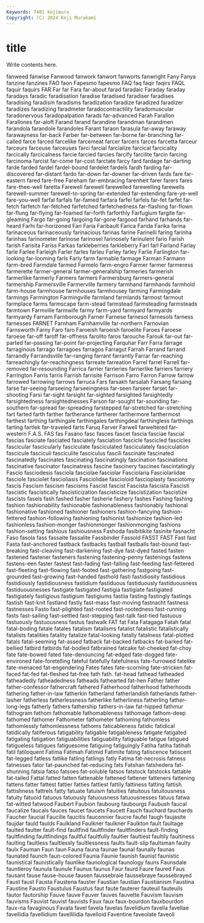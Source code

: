 ```yaml
---
Keywords: 7401 kojimura
Copyright: (C) 2024 Koji Murakami
---
```


# title

Write contents here.



 fanweed fanwise
Fanwood fanwork fanwort fanworts fanwright Fany Fanya fanzine fanzines FAO
faon Fapesmo fapesmo FAQ faq faqir faqirs FAQL faquir faquirs
FAR Far far Fara far-about farad faradaic Faraday faraday faradays
faradic faradisation faradise faradised faradiser faradises faradising faradism faradisms faradization
faradize faradized faradizer faradizes faradizing faradmeter faradocontractility faradomuscular faradonervous faradopalpation
farads far-advanced Farah Farallon Farallones far-aloft Farand farand farandine farandman
farandmen farandola farandole farandoles Farant faraon farasula far-away faraway farawayness
far-back Farber far-between far-borne far-branching far-called farce farced farcelike farcemeat
farcer farcers farces farcetta farceur farceurs farceuse farceuses farci farcial
farcialize farcical farcicality farcically farcicalness farcie farcied farcies farcify farcilite
farcin farcing farcinoma farcist far-come far-cost farctate farcy fard fardage
far-darting farde farded fardel fardel-bound fardelet fardels fardh farding far-discovered
far-distant fardo far-down far-downer far-driven fards fare far-eastern fared fare-free
Fareham far-embracing farenheit farer farers fares fare-thee-well faretta Farewell farewell
farewelled farewelling farewells farewell-summer farewell-to-spring far-extended far-extending fare-ye-well fare-you-well farfal
farfals far-famed farfara farfel farfels far-fet farfet far-fetch farfetch far-fetched
farfetched farfetchedness far-flashing far-flown far-flung far-flying far-foamed far-forth farforthly Farfugium
fargite far-gleaming Fargo far-going fargoing far-gone fargood farhand farhands far-heard
Farhi far-horizoned Fari Faria Faribault Farica Farida Farika farina farinaceous
farinaceously farinacious farinas farine Farinelli faring farinha farinhas farinometer farinose
farinosel farinosely farinulent fario Farish farish Farisita Fariss Farkas farkleberries
farkleberry Farl farl Farland Farlay farle Farlee Farleigh Farler farles
farleu Farley farley Farlie Farlington far-looking far-looming farls Farly farm
farmable farmage Farman Farmann farm-bred Farmdale farmed Farmelo farm-engro Farmer
farmer farmeress farmerette farmer-general farmer-generalship farmeries farmerish farmerlike farmerly Farmers
farmers Farmersburg farmers-general farmership Farmersville Farmerville farmery farmhand farmhands farmhold
farm-house farmhouse farmhouses farmhousey farming Farmingdale farmings Farmington Farmingville farmland
farmlands farmost farmout farmplace farms farmscape farm-stead farmstead farmsteading farmsteads
farmtown Farmville farmwife farmy farm-yard farmyard farmyards farmyardy Farnam Farnborough
Farner Farnese farnesol farnesols farness farnesses FARNET Farnham Farnhamville far-northern
Farnovian Farnsworth Farny Faro faro Faroeish faroeish faroelite Faroes Faroese
faroese far-off faroff far-offness farolito faros farouche Farouk far-out far-parted
far-passing far-point far-projecting Farquhar Farr Farra farrage farraginous farrago farragoes
farragos Farragut Farrah Farrand farrand farrandly Farrandsville far-ranging farrant farrantly
Farrar far-reaching farreachingly far-reachingness farreate farreation Farrel farrel Farrell far-removed
far-resounding Farrica farrier farrieries farrierlike farriers farriery Farrington Farris farris
Farrish farrisite Farrison Farro Farron Farrow farrow farrowed farrowing farrows
farruca Fars farsakh farsalah Farsang farsang farse far-seeing farseeing farseeingness
far-seen farseer farset far-shooting Farsi far-sight farsight far-sighted farsighted farsightedly
farsightedness farsightednesses Farson far-sought far-sounding far-southern far-spread far-spreading farstepped far-stretched
far-stretching fart farted farth farther fartherance fartherer farthermore farthermost farthest
farthing farthingale farthingales farthingdeal farthingless farthings farting fartlek far-traveled farts
Faruq Farver Farwell farweltered far-western F.A.S. FAS fas Fasano fasc
fasces fascet fascia fasciae fascial fascias fasciate fasciated fasciately fasciation
fascicle fascicled fascicles fascicular fascicularly fasciculate fasciculated fasciculately fasciculation fascicule
fasciculi fasciculite fasciculus fascili fascinate fascinated fascinatedly fascinates fascinating fascinatingly
fascination fascinations fascinative fascinator fascinatress fascine fascinery fascines fascintatingly Fascio
fasciodesis fasciola fasciolae fasciolar Fasciolaria Fasciolariidae fasciole fasciolet fascioliasis Fasciolidae
fascioloid fascioplasty fasciotomy fascis Fascism fascism fascisms Fascist fascist Fascista
fascista Fascisti fascistic fascistically fascisticization fascisticize fascistization fascistize fascists fasels
fash fashed fasher fasherie fashery fashes Fashing fashing fashion fashionability
fashionable fashionableness fashionably fashional fashionative fashioned fashioner fashioners fashion-fancying fashion-fettered
fashion-following fashioning fashionist fashionize fashion-led fashionless fashion-monger fashionmonger fashionmonging fashions
fashion-setting fashious fashiousness Fashoda fasibitikite fasinite fasnacht Faso fasola fass
fassaite fassalite Fassbinder Fassold FASST FAST Fast fast Fasta fast-anchored
fastback fastbacks fastball fastballs fast-bound fast-breaking fast-cleaving fast-darkening fast-dye fast-dyed
fasted fasten fastened fastener fasteners fastening fastening-penny fastenings fastens fastens-een
faster fastest fast-fading fast-falling fast-feeding fast-fettered fast-fleeting fast-flowing fast-footed fast-gathering
fastgoing fast-grounded fast-growing fast-handed fasthold fasti fastidiosity fastidious fastidiously fastidiousness
fastidium fastiduous fastiduously fastiduousness fastiduousnesses fastigate fastigated fastigia fastigiate fastigiated
fastigiately fastigious fastigium fastigiums fastiia fasting fastingly fastings fastish fast-knit
fastland fastly fast-mass fast-moving fastnacht fastness fastnesses Fasto fast-plighted fast-rooted
fast-rootedness fast-running fasts fast-sailing fast-settled fast-stepping fast-talk fast-tied fastuous fastuously
fastuousness fastus fastwalk FAT fat Fata Fatagaga Fatah fatal fatal-boding
fatale fatales fatalism fatalisms fatalist fatalistic fatalistically fatalists fatalities fatality
fatalize fatal-looking fatally fatalness fatal-plotted fatals fatal-seeming fat-assed fatback fat-backed
fatbacks fat-barked fat-bellied fatbird fatbirds fat-bodied fatbrained fatcake fat-cheeked fat-choy
fate fate-bowed fated fate-denouncing fat-edged fate-dogged fate-environed fate-foretelling fateful fatefully
fatefulness fate-furrowed fatelike fate-menaced fat-engendering Fates fates fate-scorning fate-stricken fat-faced
fat-fed fat-fleshed fat-free fath fath. fat-head fathead fatheaded fatheadedly fatheadedness
fatheads fathearted fat-hen Father father father-confessor fathercraft fathered Fatherhood fatherhood
fatherhoods fathering father-in-law fatherkin fatherland fatherlandish fatherlands father-lasher fatherless fatherlessness
fatherlike fatherliness fatherling father-long-legs fatherly fathers fathership fathers-in-law fat-hipped fathmur
fathogram fathom fathomable fathomableness fathomage fathom-deep fathomed fathomer Fathometer fathometer
fathoming fathomless fathomlessly fathomlessness fathoms faticableness fatidic fatidical fatidically fatiferous
fatigability fatigable fatigableness fatigate fatigated fatigating fatigation fatiguabilities fatiguability fatiguable
fatigue fatigued fatigueless fatigues fatiguesome fatiguing fatiguingly Fatiha fatiha fatihah
fatil fatiloquent Fatima Fatimah Fatimid Fatimite fating fatiscence fatiscent fat-legged
fatless fatlike fatling fatlings fatly Fatma fat-necrosis fatness fatnesses fator
fat-paunched fat-reducing fats Fatshan fatshedera fat-shunning fatsia fatso fatsoes fat-soluble
fatsos fatstock fatstocks fattable fat-tailed Fattal fatted fatten fattenable fattened
fattener fatteners fattening fattens fatter fattest fattier fatties fattiest fattily
fattiness fatting fattish fattishness fattrels fatty fatuate fatuism fatuities fatuitous
fatuitousness fatuity fatuoid fatuous fatuously fatuousness fatuousnesses fatuus fatwa fat-witted
fatwood Faubert Faubion faubourg faubourgs Faubush faucal faucalize faucals fauces
faucet faucets Faucett Fauch fauchard fauchards Faucher faucial Faucille faucitis
fauconnier faucre faufel faugh faujasite faujdar fauld faulds Faulkland Faulkner
faulkner Faulkton fault faultage faulted faulter fault-find faultfind faultfinder faultfinders
fault-finding faultfinding faultfindings faultful faultfully faultier faultiest faultily faultiness faulting
faultless faultlessly faultlessness faults fault-slip faultsman faulty faulx Fauman Faun
faun Fauna fauna faunae faunal faunally faunas faunated faunch faun-colored
Faunia Faunie faunish faunist faunistic faunistical faunistically faunlike faunological faunology
fauns Faunsdale fauntleroy faunula faunule Faunus faunus Faur faurd Faure
faured Faus fausant fause fause-house fausen faussebraie faussebraye faussebrayed Faust
faust Fausta Faustena fauster Faustian faustian Faustianism Faustina Faustine Fausto
Faustulus Faustus faut faute fauterer fauteuil fauteuils fautor fautorship Fauve
fauve Fauver fauves fauvette Fauvism fauvism fauvisms Fauvist fauvist fauvists
Faux faux faux-bourdon fauxbourdon faux-na favaginous Favata favel favela favelas
favelidium favella favellae favellidia favellidium favellilidia favelloid Faventine faveolate faveoli
